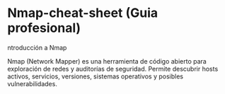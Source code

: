 # Nmap-cheat-sheet (Guia profesional)
ntroducción a Nmap

Nmap (Network Mapper) es una herramienta de código abierto para exploración de redes y auditorías de seguridad. Permite descubrir hosts activos, servicios, versiones, sistemas operativos y posibles vulnerabilidades.

